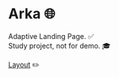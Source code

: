 # **Arka** 🌐

Adaptive Landing Page. ✅  
Study project, not for demo. 🎓

[Layout](https://www.figma.com/file/0S3Ad4hQP9FloidOMa3eWo/Arka?node-id=0%3A1) ✏️ 
